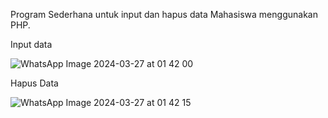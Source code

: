 Program Sederhana untuk input dan hapus data Mahasiswa menggunakan PHP.

Input data 

![WhatsApp Image 2024-03-27 at 01 42 00](https://github.com/mdimasfirmansyah/Test-PHP/assets/57607971/9fdf7528-8726-4e70-9173-7ab20a6b401f)

Hapus Data

![WhatsApp Image 2024-03-27 at 01 42 15](https://github.com/mdimasfirmansyah/Test-PHP/assets/57607971/f1ec6a13-3dde-4573-8e1c-8c2d849d98be)

